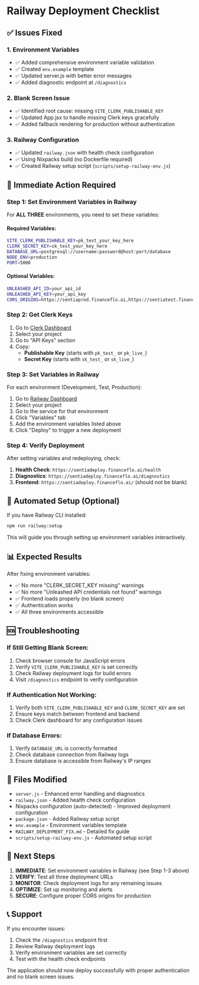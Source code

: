 # Railway Deployment Checklist

## ✅ Issues Fixed

### 1. Environment Variables
- ✅ Added comprehensive environment variable validation
- ✅ Created `env.example` template
- ✅ Updated server.js with better error messages
- ✅ Added diagnostic endpoint at `/diagnostics`

### 2. Blank Screen Issue
- ✅ Identified root cause: missing `VITE_CLERK_PUBLISHABLE_KEY`
- ✅ Updated App.jsx to handle missing Clerk keys gracefully
- ✅ Added fallback rendering for production without authentication

### 3. Railway Configuration
- ✅ Updated `railway.json` with health check configuration
- ✅ Using Nixpacks build (no Dockerfile required)
- ✅ Created Railway setup script (`scripts/setup-railway-env.js`)

## 🚀 Immediate Action Required

### Step 1: Set Environment Variables in Railway

For **ALL THREE** environments, you need to set these variables:

#### Required Variables:
```bash
VITE_CLERK_PUBLISHABLE_KEY=pk_test_your_key_here
CLERK_SECRET_KEY=sk_test_your_key_here
DATABASE_URL=postgresql://username:password@host:port/database
NODE_ENV=production
PORT=5000
```

#### Optional Variables:
```bash
UNLEASHED_API_ID=your_api_id
UNLEASHED_API_KEY=your_api_key
CORS_ORIGINS=https://sentiaprod.financeflo.ai,https://sentiatest.financeflo.ai,https://sentiadeploy.financeflo.ai
```

### Step 2: Get Clerk Keys

1. Go to [Clerk Dashboard](https://dashboard.clerk.com)
2. Select your project
3. Go to "API Keys" section
4. Copy:
   - **Publishable Key** (starts with `pk_test_` or `pk_live_`)
   - **Secret Key** (starts with `sk_test_` or `sk_live_`)

### Step 3: Set Variables in Railway

For each environment (Development, Test, Production):

1. Go to [Railway Dashboard](https://railway.app/dashboard)
2. Select your project
3. Go to the service for that environment
4. Click "Variables" tab
5. Add the environment variables listed above
6. Click "Deploy" to trigger a new deployment

### Step 4: Verify Deployment

After setting variables and redeploying, check:

1. **Health Check**: `https://sentiadeploy.financeflo.ai/health`
2. **Diagnostics**: `https://sentiadeploy.financeflo.ai/diagnostics`
3. **Frontend**: `https://sentiadeploy.financeflo.ai/` (should not be blank)

## 🔧 Automated Setup (Optional)

If you have Railway CLI installed:

```bash
npm run railway:setup
```

This will guide you through setting up environment variables interactively.

## 📊 Expected Results

After fixing environment variables:

- ✅ No more "CLERK_SECRET_KEY missing" warnings
- ✅ No more "Unleashed API credentials not found" warnings  
- ✅ Frontend loads properly (no blank screen)
- ✅ Authentication works
- ✅ All three environments accessible

## 🆘 Troubleshooting

### If Still Getting Blank Screen:
1. Check browser console for JavaScript errors
2. Verify `VITE_CLERK_PUBLISHABLE_KEY` is set correctly
3. Check Railway deployment logs for build errors
4. Visit `/diagnostics` endpoint to verify configuration

### If Authentication Not Working:
1. Verify both `VITE_CLERK_PUBLISHABLE_KEY` and `CLERK_SECRET_KEY` are set
2. Ensure keys match between frontend and backend
3. Check Clerk dashboard for any configuration issues

### If Database Errors:
1. Verify `DATABASE_URL` is correctly formatted
2. Check database connection from Railway logs
3. Ensure database is accessible from Railway's IP ranges

## 📝 Files Modified

- `server.js` - Enhanced error handling and diagnostics
- `railway.json` - Added health check configuration
- Nixpacks configuration (auto-detected) - Improved deployment configuration
- `package.json` - Added Railway setup script
- `env.example` - Environment variables template
- `RAILWAY_DEPLOYMENT_FIX.md` - Detailed fix guide
- `scripts/setup-railway-env.js` - Automated setup script

## 🎯 Next Steps

1. **IMMEDIATE**: Set environment variables in Railway (see Step 1-3 above)
2. **VERIFY**: Test all three deployment URLs
3. **MONITOR**: Check deployment logs for any remaining issues
4. **OPTIMIZE**: Set up monitoring and alerts
5. **SECURE**: Configure proper CORS origins for production

## 📞 Support

If you encounter issues:
1. Check the `/diagnostics` endpoint first
2. Review Railway deployment logs
3. Verify environment variables are set correctly
4. Test with the health check endpoints

The application should now deploy successfully with proper authentication and no blank screen issues.
